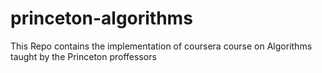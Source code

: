 # princeton-algorithms
This Repo contains the implementation of coursera course on Algorithms taught by the Princeton proffessors
